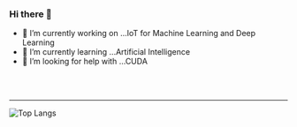 ### Hi there 👋

- 🔭 I’m currently working on ...IoT for Machine Learning and Deep Learning
- 🌱 I’m currently learning ...Artificial Intelligence
- 🤔 I’m looking for help with ...CUDA

<br />
<br />

---


![Top Langs](https://github-readme-stats.vercel.app/api/top-langs/?username=dnlsyfq)

